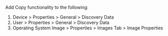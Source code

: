 
Add Copy functionality to the following:

1. Device > Properties > General > Discovery Data
1. User > Properties > General > Discovery Data
1. Operating System Image > Properties > Images Tab > Image Properties
